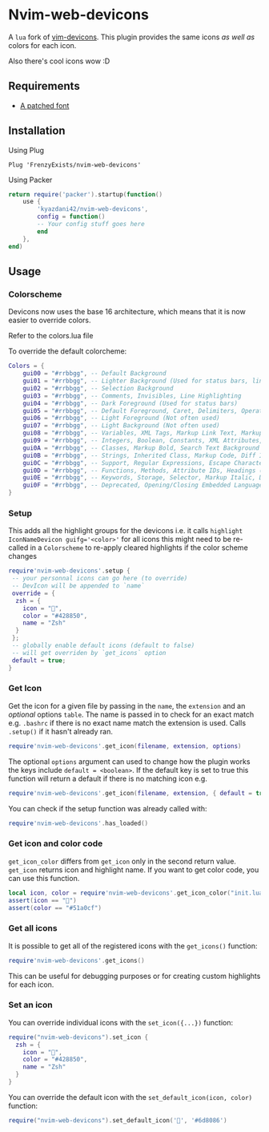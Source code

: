 # Nvim-web-devicons

A `lua` fork of [vim-devicons](https://github.com/ryanoasis/vim-devicons). This plugin provides the same icons _as well as_
colors for each icon.

Also there's cool icons wow :D

## Requirements

- [A patched font](https://www.nerdfonts.com/)

## Installation

Using Plug
```vim
Plug 'FrenzyExists/nvim-web-devicons'
```

Using Packer

```lua
return require('packer').startup(function()
    use {
        'kyazdani42/nvim-web-devicons',
        config = function()
        -- Your config stuff goes here
        end
    },
end)
```

## Usage

### Colorscheme

Devicons now uses the base 16 architecture, which means that it is now easier
to override colors.

Refer to the colors.lua file

To override the default colorcheme:

```lua
Colors = {
    gui00 = "#rrbbgg", -- Default Background
    gui01 = "#rrbbgg", -- Lighter Background (Used for status bars, line number and folding marks)
    gui02 = "#rrbbgg", -- Selection Background
    gui03 = "#rrbbgg", -- Comments, Invisibles, Line Highlighting
    gui04 = "#rrbbgg", -- Dark Foreground (Used for status bars)
    gui05 = "#rrbbgg", -- Default Foreground, Caret, Delimiters, Operators
    gui06 = "#rrbbgg", -- Light Foreground (Not often used)
    gui07 = "#rrbbgg", -- Light Background (Not often used)
    gui08 = "#rrbbgg", -- Variables, XML Tags, Markup Link Text, Markup Lists, Diff Deleted (red)
    gui09 = "#rrbbgg", -- Integers, Boolean, Constants, XML Attributes, Markup Link Url (orange)
    gui0A = "#rrbbgg", -- Classes, Markup Bold, Search Text Background (yellow)
    gui0B = "#rrbbgg", -- Strings, Inherited Class, Markup Code, Diff Inserted (green)
    gui0C = "#rrbbgg", -- Support, Regular Expressions, Escape Characters, Markup Quotes (cyan)
    gui0D = "#rrbbgg", -- Functions, Methods, Attribute IDs, Headings (blue)
    gui0E = "#rrbbgg", -- Keywords, Storage, Selector, Markup Italic, Diff Changed (magenta)
    gui0F = "#rrbbgg", -- Deprecated, Opening/Closing Embedded Language Tags, e.g. `<?php ?>` (pink)
}
```


### Setup

This adds all the highlight groups for the devicons
i.e. it calls `highlight IconNameDevicon guifg='<color>'` for all icons
this might need to be re-called in a `Colorscheme` to re-apply cleared highlights
if the color scheme changes

```lua
require'nvim-web-devicons'.setup {
 -- your personnal icons can go here (to override)
 -- DevIcon will be appended to `name`
 override = {
  zsh = {
    icon = "",
    color = "#428850",
    name = "Zsh"
  }
 };
 -- globally enable default icons (default to false)
 -- will get overriden by `get_icons` option
 default = true;
}
```

### Get Icon

Get the icon for a given file by passing in the `name`, the `extension` and an _optional_ options `table`.
The name is passed in to check for an exact match e.g. `.bashrc` if there is no exact name match the extension
is used. Calls `.setup()` if it hasn't already ran.

```lua
require'nvim-web-devicons'.get_icon(filename, extension, options)
```

The optional `options` argument can used to change how the plugin works the keys include
`default = <boolean>`. If the default key is set to true this function will return a default
if there is no matching icon
e.g.

```lua
require'nvim-web-devicons'.get_icon(filename, extension, { default = true })
```

You can check if the setup function was already called with:
```lua
require'nvim-web-devicons'.has_loaded()
```

### Get icon and color code

`get_icon_color` differs from `get_icon` only in the second return value.
`get_icon` returns icon and highlight name.
If you want to get color code, you can use this function.
```lua
local icon, color = require'nvim-web-devicons'.get_icon_color("init.lua", "lua")
assert(icon == "")
assert(color == "#51a0cf")
```

### Get all icons

It is possible to get all of the registered icons with the `get_icons()` function:

```lua
require'nvim-web-devicons'.get_icons()
```

This can be useful for debugging purposes or for creating custom highlights for each icon.


### Set an icon

You can override individual icons with the `set_icon({...})` function:

```lua
require("nvim-web-devicons").set_icon {
  zsh = {
    icon = "",
    color = "#428850",
    name = "Zsh"
  }
}
```

You can override the default icon with the `set_default_icon(icon, color)` function:

```lua
require("nvim-web-devicons").set_default_icon('', '#6d8086')
```
